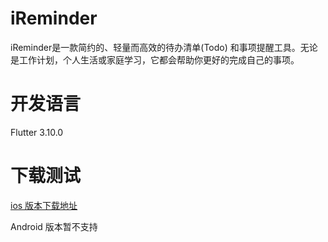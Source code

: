 # iReminder
iReminder是一款简约的、轻量而高效的待办清单(Todo) 和事项提醒工具。无论是工作计划，个人生活或家庭学习，它都会帮助你更好的完成自己的事项。

# 开发语言
Flutter 3.10.0

# 下载测试
[ios 版本下载地址](https://apps.apple.com/au/app/ireminder/id6450205813)

Android 版本暂不支持
